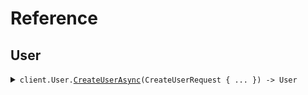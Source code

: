 # Reference
## User
<details><summary><code>client.User.<a href="/src/SeedExtraProperties/User/UserClient.cs">CreateUserAsync</a>(CreateUserRequest { ... }) -> User</code></summary>
<dl>
<dd>

#### 🔌 Usage

<dl>
<dd>

<dl>
<dd>

```csharp
await client.User.CreateUserAsync(
    new CreateUserRequest
    {
        Name = "Alice",
        Type = "CreateUserRequest",
        Version = "v1",
    }
);
```
</dd>
</dl>
</dd>
</dl>

#### ⚙️ Parameters

<dl>
<dd>

<dl>
<dd>

**request:** `CreateUserRequest` 
    
</dd>
</dl>
</dd>
</dl>


</dd>
</dl>
</details>
